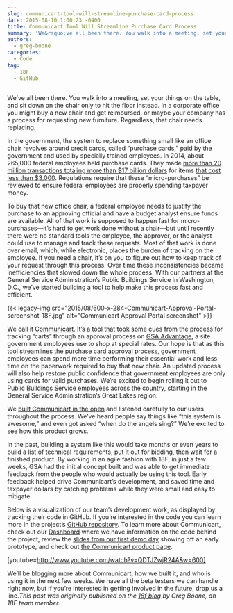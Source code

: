 ```yaml
---
slug: communicart-tool-will-streamline-purchase-card-process
date: 2015-08-10 1:00:23 -0400
title: Communicart Tool Will Streamline Purchase Card Process
summary: 'We&rsquo;ve all been there. You walk into a meeting, set your things on the table, and sit down on the chair only to hit the floor instead. In a corporate office you might buy a new chair and get reimbursed, or maybe your company has a process for requesting new furniture. Regardless, that chair needs'
authors:
  - greg-boone
categories:
  - Code
tag:
  - 18F
  - GitHub
---
```


We’ve all been there. You walk into a meeting, set your things on the table, and sit down on the chair only to hit the floor instead. In a corporate office you might buy a new chair and get reimbursed, or maybe your company has a process for requesting new furniture. Regardless, that chair needs replacing.

In the government, the system to replace something small like an office chair revolves around credit cards, called “purchase cards,” paid by the government and used by specially trained employees. In 2014, about 265,000 federal employees held purchase cards. They made [more than 20 million transactions totaling more than $17 billion dollars](https://smartpay.gsa.gov/about-gsa-smartpay/program-statistics) for items [that cost less than $3,000](https://smartpay.gsa.gov/program-coordinators/smartpay-charge-cards/purchase-card/how-it-works). Regulations require that these “micro-purchases” be reviewed to ensure federal employees are properly spending taxpayer money.

To buy that new office chair, a federal employee needs to justify the purchase to an approving official and have a budget analyst ensure funds are available. All of that work is supposed to happen fast for micro-purchases—it’s hard to get work done without a chair—but until recently there were no standard tools the employee, the approver, or the analyst could use to manage and track these requests. Most of that work is done over email, which, while electronic, places the burden of tracking on the employee. If you need a chair, it’s on you to figure out how to keep track of your request through this process. Over time these inconsistencies became inefficiencies that slowed down the whole process. With our partners at the General Service Administration&#8217;s Public Buildings Service in Washington, D.C., we’ve started building a tool to help make this process fast and efficient.

{{< legacy-img src="2015/08/600-x-284-Communicart-Approval-Portal-screenshot-18F.jpg" alt="Communicart Approval Portal screenshot" >}}

We call it [Communicart](https://18f.gsa.gov/dashboard/project/C2/). It’s a tool that took some cues from the process for tracking “carts” through an approval process on [GSA Advantage](https://www.gsaadvantage.gov/advantage/main/start_page.do), a site government employees use to shop at special rates. Our hope is that as this tool streamlines the purchase card approval process, government employees can spend more time performing their essential work and less time on the paperwork required to buy that new chair. An updated process will also help restore public confidence that government employees are only using cards for valid purchases. We’re excited to begin rolling it out to Public Buildings Service employees across the country, starting in the General Service Administration’s Great Lakes region.

We [built Communicart in the open](https://github.com/18f/C2) and listened carefully to our users throughout the process. We’ve heard people say things like “this system is awesome,” and even got asked “when do the angels sing?” We’re excited to see how this product grows.

In the past, building a system like this would take months or even years to build a list of technical requirements, put it out for bidding, then wait for a finished product. By working in an agile fashion with 18F, in just a few weeks, GSA had the initial concept built and was able to get immediate feedback from the people who would actually be using this tool. Early feedback helped drive Communicart’s development, and saved time and taxpayer dollars by catching problems while they were small and easy to mitigate

Below is a visualization of our team’s development work, as displayed by tracking their code in GitHub. If you’re interested in the code you can learn more in the project’s [GitHub repository](https://github.com/18f/C2). To learn more about Communicart, check out our [Dashboard](https://18f.gsa.gov/dashboard/project/C2/) where we have information on the code behind the project, review the [slides from our first demo day](https://speakerdeck.com/18f/cap-communicart-18f-demo-day-9-may-2014) showing off an early prototype, and check out [the Communicart product page](https://cap.18f.gov/).

[youtube=http://www.youtube.com/watch?v=QDTJZwjR24A&w=600]

We’ll be blogging more about Communicart, how we built it, and who is using it in the next few weeks. We have all the beta testers we can handle right now, but if you’re interested in getting involved in the future, drop us a line._This post was originally published on the [18f blog](https://18f.gsa.gov/blog/) by Greg Boone, an 18F team member._